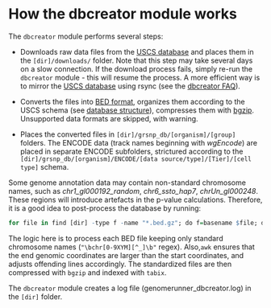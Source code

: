 


How the dbcreator module works
========================================================

The `dbcreator` module performs several steps:

* Downloads raw data files from the [USCS database](http://hgdownload.cse.ucsc.edu/goldenPath/hg19/database/) and places them in the `[dir]/downloads/` folder. Note that this step may take several days on a slow connection. If the download process fails, simply re-run the `dbcreator` module - this will resume the process. A more efficient way is to mirror the [USCS database](http://hgdownload.cse.ucsc.edu/goldenPath/hg19/database/) using rsync (see the [dbcreator FAQ](dbcreatorFAQ.md)).

* Converts the files into [BED format](http://genome.ucsc.edu/FAQ/FAQformat.html#format1), organizes them according to the USCS schema (see [database structure](dbcreatorStructure)), compresses them with [bgzip](http://samtools.sourceforge.net/tabix.shtml). Unsupported data formats are skipped, with warning.

* Places the converted files in `[dir]/grsnp_db/[organism]/[group]` folders. The ENCODE data (track names beginning with *wgEncode*) are placed in separate ENCODE subfolders, strictured according to the `[dir]/grsnp_db/[organism]/ENCODE/[data source/type]/[Tier]/[cell type]` schema.

Some genome annotation data may contain non-standard chromosome names, such as *chr1_gl000192_random*, *chr6_ssto_hap7*, *chrUn_gl000248*. These regions will introduce artefacts in the p-value calculations. Therefore, it is a good idea to post-process the database by running:


```r
for file in find [dir] -type f -name "*.bed.gz"; do f=basename $file; d=dirname $file; echo $file; zcat $file | grep "\bchr[0-9XYM][^_]\b" | awk 'BEGIN {OFS="\t"} { if ( $3 <= $2) { print $1, $2, $2+1, $4, $5, $6 } else { print $0 } }' | sort -k1,1 -k2,2n -k3,3n | uniq > $d/${f%???} && rm $file; bgzip ${file%???} && tabix $file; done
```


The logic here is to process each BED file keeping only standard chromosome names (`"\bchr[0-9XYM][^_]\b"` regex). Also,`awk` ensures that the end genomic coordinates are larger than the start coordinates, and adjusts offending lines accordingly. The standardized files are then compressed with `bgzip` and indexed with `tabix`.

The `dbcreator` module creates a log file (genomerunner_dbcreator.log) in the `[dir]` folder.
